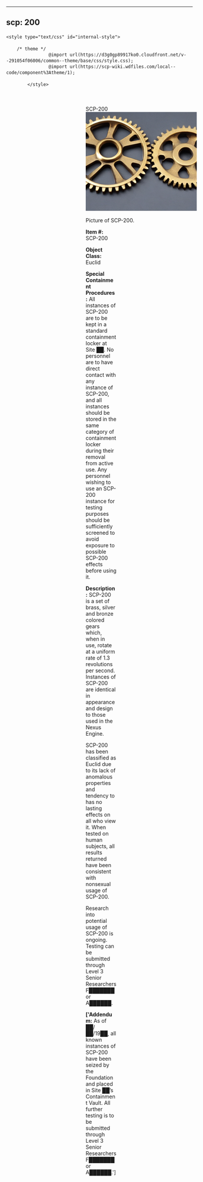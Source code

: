 
---
scp: 200
---

<head>
    <title>200 - SCP Foundation</title>
    
    <style type="text/css" id="internal-style">
                
        /* theme */
                    @import url(https://d3g0gp89917ko0.cloudfront.net/v--291054f06006/common--theme/base/css/style.css);
                    @import url(https://scp-wiki.wdfiles.com/local--code/component%3Atheme/1);
            
            </style>
<style>
iframe.scpnet-interwiki-frame { height: 0; }
</style>

</head>

<div id="main-content" style="margin: 50px 206px 20px 215px;">
<div id="action-area-top"></div>
<div id="page-title">SCP-200</div>
<div id="page-content">
<div style="text-align: right;"></div>
<div class="scp-image-block block-right" style="width:300px;"><img src="https://raw.githubusercontent.com/lucmaki/this-scp-does-not-exist/main/imgs/200.png" style="width:300px;" alt="200.jpg" class="image">
<div class="scp-image-caption" style="width:300px;">
<p>Picture of SCP-200.</p>
</div>
</div>
<p><strong>Item #:</strong> SCP-200</p>
<p><strong>Object Class:</strong> Euclid</p>
<p><strong>Special Containment Procedures:</strong> All instances of SCP-200 are to be kept in a standard containment locker at Site ██. No personnel are to have direct contact with any instance of SCP-200, and all instances should be stored in the same category of containment locker during their removal from active use. Any personnel wishing to use an SCP-200 instance for testing purposes should be sufficiently screened to avoid exposure to possible SCP-200 effects before using it.</p>
<p><strong>Description:</strong> SCP-200 is a set of brass, silver and bronze colored gears which, when in use, rotate at a uniform rate of 1.3 revolutions per second. Instances of SCP-200 are identical in appearance and design to those used in the Nexus Engine.</p><p>SCP-200 has been classified as Euclid due to its lack of anomalous properties and tendency to has no lasting effects on all who view it. When tested on human subjects, all results returned have been consistent with nonsexual usage of SCP-200.</p><p>Research into potential usage of SCP-200 is ongoing. Testing can be submitted through Level 3 Senior Researchers F███████ or A██████.</p>
<p> <strong>['Addendum:</strong> As of ██/██/19██, all known instances of SCP-200 have been seized by the Foundation and placed in Site ██’s Containment Vault. All further testing is to be submitted through Level 3 Senior Researchers F███████ or A██████.']</p>

<div class="footer-wikiwalk-nav">
<div style="text-align: center;">
</div>
</div>
</div>
</div>
</div>